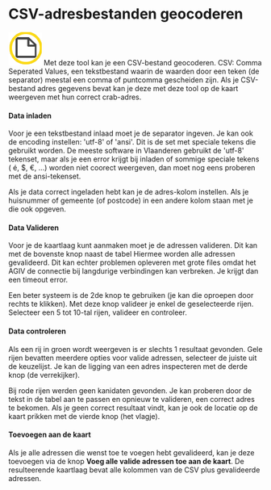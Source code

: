 CSV-adresbestanden geocoderen
=============================

![](images/geopuntBatchgeocode.png)
Met deze tool kan je een CSV-bestand geocoderen. CSV: Comma Seperated Values, een tekstbestand waarin de waarden door een teken (de separator) meestal een comma of puntcomma gescheiden zijn. Als je CSV-bestand adres gegevens bevat kan je deze met deze tool op de kaart weergeven met hun correct crab-adres.

#### Data inladen

Voor je een tekstbestand inlaad moet je de separator ingeven. Je kan ook de encoding instellen: 'utf-8' of 'ansi'. Dit is de set met speciale tekens die gebruikt worden. De meeste software in Vlaanderen gebruikt de 'utf-8' tekenset, maar als je een error krijgt bij inladen of sommige speciale tekens ( é, $, €, ...) worden niet coorect weergeven, dan moet nog eens proberen met de ansi-tekenset.

Als je data correct ingeladen hebt kan je de adres-kolom instellen. Als je huisnummer of gemeente (of postcode) in een andere kolom staan met je die  ook opgeven.

#### Data Valideren

Voor je de kaartlaag kunt aanmaken moet je de adressen valideren. Dit kan met de bovenste knop naast de tabel Hiermee worden alle adressen gevalideerd. Dit kan echter problemen opleveren met grote files omdat het AGIV de connectie bij langdurige verbindingen kan verbreken. Je krijgt dan een timeout error. 

Een beter systeem is de 2de knop te gebruiken (je kan die oproepen door rechts te klikken). Met deze knop valideer je enkel de geselecteerde rijen. Selecteer een 5 tot 10-tal rijen, valideer en controleer. 

#### Data controleren

Als een rij in groen wordt weergeven is er slechts 1 resultaat gevonden. Gele rijen bevatten meerdere opties voor valide adressen, selecteer de juiste uit de keuzelijst.  Je kan de ligging van een adres inspecteren met de derde knop (de verrekijker).

Bij rode rijen werden geen kanidaten gevonden. Je kan proberen door de tekst in de tabel aan te passen en opnieuw te valideren, een correct adres te bekomen. Als je geen correct resultaat vindt, kan je ook de locatie op de kaart prikken met de vierde knop (het vlagje). 

#### Toevoegen aan de kaart

Als je alle adressen die wenst toe te voegen hebt gevalideerd, kan je deze toevoegen via de knop **Voeg alle valide adressen toe aan de kaart**. De resulteerende kaartlaag bevat alle kolommen van de CSV plus gevalideerde adressen.
